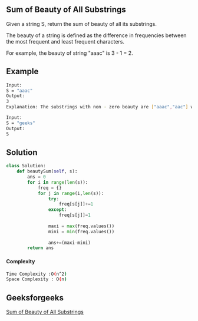 ## Sum of Beauty of All Substrings
Given a string S, return the sum of beauty of all its substrings.

The beauty of a string is defined as the difference in frequencies between the most frequent and least frequent characters.

For example, the beauty of string "aaac" is 3 - 1 = 2.

## Example 
```bash
Input:
S = "aaac"
Output:
3
Explanation: The substrings with non - zero beauty are ["aaac","aac"] where beauty of "aaac" is 2 and beauty of "aac" is 1.

Input:
S = "geeks"
Output:
5

```

## Solution
```python
class Solution:
    def beautySum(self, s):
        ans = 0
        for i in range(len(s)):
            freq = {}
            for j in range(i,len(s)):
                try:
                    freq[s[j]]+=1
                except:
                    freq[s[j]]=1
                    
                maxi = max(freq.values())
                mini = min(freq.values())
                
                ans+=(maxi-mini)
        return ans
 ```
#### Complexity
```bash
Time Complexity :O(n^2)
Space Complexity : O(n)
```

## Geeksforgeeks
[Sum of Beauty of All Substrings](https://practice.geeksforgeeks.org/problems/sum-of-beauty-of-all-substrings-1662962118/1)
